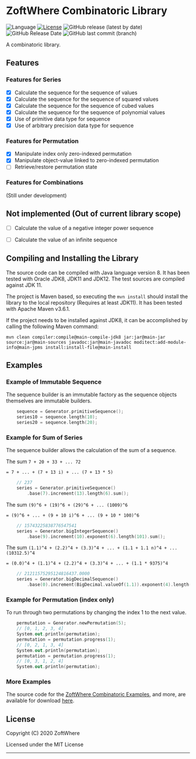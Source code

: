# ZoftWhere Combinatoric Library
![Language](https://img.shields.io/github/languages/top/ZoftWhere/combinatoric) [![License](https://img.shields.io/github/license/ZoftWhere/combinatoric)](https://github.com/ZoftWhere/combinatoric/blob/master/license.txt) ![GitHub release (latest by date)](https://img.shields.io/github/v/release/ZoftWhere/combinatoric) ![GitHub Release Date](https://img.shields.io/github/release-date/ZoftWhere/combinatoric)
![GitHub last commit (branch)](https://img.shields.io/github/last-commit/ZoftWhere/combinatoric/master?label=master%20updated)

A combinatoric library.

## Features

### Features for Series

- [x] Calculate the sequence for the sequence of values
- [x] Calculate the sequence for the sequence of squared values
- [x] Calculate the sequence for the sequence of cubed values
- [x] Calculate the sequence for the sequence of polynomial values
- [x] Use of primitive data type for sequence
- [x] Use of arbitrary precision data type for sequence

### Features for Permutation

- [x] Manipulate index only zero-indexed permutation
- [x] Manipulate object-value linked to zero-indexed permutation
- [ ] Retrieve/restore permutation state

### Features for Combinations

(Still under development)


## Not implemented (Out of current library scope)
- [ ] Calculate the value of a negative integer power sequence
- [ ] Calculate the value of an infinite sequence


## Compiling and Installing the Library

The source code can be compiled with Java language version 8.  It has been tested with Oracle JDK8, JDK11 and JDK12.  The test sources are compiled against JDK 11.

The project is Maven based, so executing the ```mvn install``` should install the library to the local repository (Requires at least JDK11).  It has been tested with Apache Maven v3.6.1.

If the project needs to be installed against JDK8, it can be accomplished by calling the following Maven command:

``` shell script
mvn clean compiler:compile@main-compile-jdk8 jar:jar@main-jar source:jar@main-sources javadoc:jar@main-javadoc moditect:add-module-info@main-jpms install:install-file@main-install
``` 


## Examples

### Example of Immutable Sequence

The sequence builder is an immutable factory as the sequence objects themselves are immutable builders.

``` kotlin
    sequence = Generator.primitiveSequence();
    series10 = sequence.length(10);
    series20 = sequence.length(20);
```

### Example for Sum of Series

The sequence builder allows the calculation of the sum of a sequence.

The sum `7 + 20 + 33 + ... 72`

`= 7 + ... + (7 + 13 i) + ... (7 + 13 * 5)`

``` kotlin
    // 237
    series = Generator.primitiveSequence()
        .base(7).increment(13).length(6).sum();
```

The sum `(9)^6 + (19)^6 + (29)^6 + ... (1009)^6`

`= (9)^6 + ... + (9 + 10 i)^6 + ... (9 + 10 * 100)^6`

``` kotlin
    // 15743225838776547541
    series = Generator.bigIntegerSequence()
        .base(9).increment(10).exponent(6).length(101).sum();
```

The sum `(1.1)^4 + (2.2)^4 + (3.3)^4 + ... + (1.1 + 1.1 n)^4 + ... (10312.5)^4`

`= (0.0)^4 + (1.1)^4 + (2.2)^4 + (3.3)^4 + ... + (1.1 * 9375)^4`

``` kotlin
    // 21211575295124816437.0000
    series = Generator.bigDecimalSequence()
        .base(0).increment(BigDecimal.valueOf(1.1)).exponent(4).length(9376).sum();
```


### Example for Permutation (index only)

To run through two permutations by changing the index 1 to the next value.
``` kotlin
    permutation = Generator.newPermutation(5);
    // [0, 1, 2, 3, 4]
    System.out.println(permutation);
    permutation = permutation.progress(1);
    // [0, 2, 1, 3, 4]
    System.out.println(permutation);
    permutation = permutation.progress(1);
    // [0, 3, 1, 2, 4]
    System.out.println(permutation);
```


### More Examples

The source code for the [ZoftWhere Combinatoric Examples](https://github.com/ZoftWhere/combinatoric/tree/master/test-java/example), and more, are available for download [here](https://github.com/ZoftWhere/combinatoric/tree/master/test-java/example).


## License

Copyright (C) 2020 ZoftWhere

Licensed under the MIT License

------
